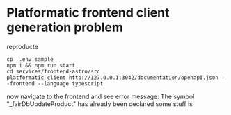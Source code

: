 # Platformatic frontend client generation problem

reproducte

```
cp  .env.sample
npm i && npm run start
cd services/frontend-astro/src
platformatic client http://127.0.0.1:3042/documentation/openapi.json --frontend --language typescript
```

now navigate to the frontend and see error message: The symbol "\_fairDbUpdateProduct" has already been declared some stuff is
